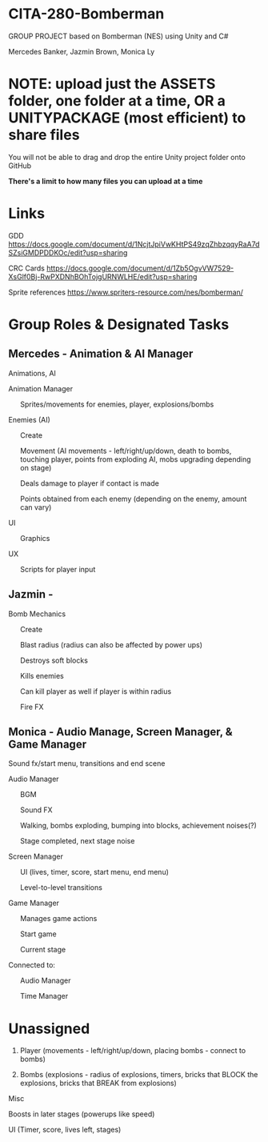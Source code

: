 # CITA-280-Bomberman

GROUP PROJECT based on Bomberman (NES) using Unity and C#

Mercedes Banker, Jazmin Brown, Monica Ly


# NOTE: upload just the ASSETS folder, one folder at a time, OR a UNITYPACKAGE (most efficient) to share files
You will not be able to drag and drop the entire Unity project folder onto GitHub

<b> There's a limit to how many files you can upload at a time  </b>


# Links
GDD https://docs.google.com/document/d/1NcjtJpiVwKHtPS49zqZhbzqqyRaA7dSZsiGMDPDDKOc/edit?usp=sharing 

CRC Cards https://docs.google.com/document/d/1Zb5OgvVW7529-XsGlf0Bj-RwPXDNhBOhTojgURNWLHE/edit?usp=sharing

Sprite references https://www.spriters-resource.com/nes/bomberman/


# Group Roles & Designated Tasks
<h2> Mercedes - Animation & AI Manager </h2>

Animations, AI 

Animation Manager 
<ul>
  Sprites/movements for enemies, player, explosions/bombs
  </ul>
  
Enemies (AI)
<ul>

Create

Movement (AI movements - left/right/up/down, death to bombs, touching player, points from exploding AI, mobs upgrading depending on stage)

Deals damage to player if contact is made

Points obtained from each enemy (depending on the enemy, amount can vary)
</ul>
UI
<ul>
  Graphics
  </ul>
UX
<ul>
  Scripts for player input
  </ul>
  



<h2> Jazmin - </h2>
Bomb Mechanics
<ul> 
Create

Blast radius (radius can also be affected by power ups)

Destroys soft blocks

Kills enemies

Can kill player as well if player is within radius

Fire FX
</ul>


<h2> Monica - Audio Manage, Screen Manager, & Game Manager </h2>

Sound fx/start menu, transitions and end scene 

Audio Manager
<ul>

BGM

Sound FX

Walking, bombs exploding, bumping into blocks, achievement noises(?)

Stage completed, next stage noise
</ul>

Screen Manager
<ul> 

UI (lives, timer, score, start menu, end menu)

Level-to-level transitions
</ul>

Game Manager
<ul>

Manages game actions

Start game

Current stage 
</ul> 

Connected to:
<ul>
Audio Manager

Time Manager
</ul>



# Unassigned

1. Player (movements - left/right/up/down, placing bombs - connect to bombs)

3. Bombs (explosions - radius of explosions, timers, bricks that BLOCK the explosions, bricks that BREAK from explosions)


Misc

Boosts in later stages (powerups like speed)

UI (Timer, score, lives left, stages)
